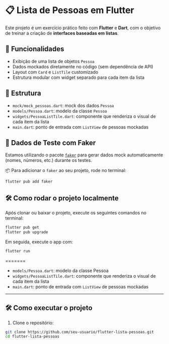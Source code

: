 # 📋 Lista de Pessoas em Flutter 

Este projeto é um exercício prático feito com **Flutter** e **Dart**, com o objetivo de treinar a criação de **interfaces baseadas em listas**.


## 🚀 Funcionalidades

- Exibição de uma lista de objetos `Pessoa`
- Dados mockados diretamente no código (sem dependência de API)
- Layout com `Card` e `ListTile` customizado
- Estrutura modular com widget separado para cada item da lista

## 🧱 Estrutura

- `mock/mock_pessoas.dart`: mock dos dados `Pessoa`
- `models/Pessoa.dart`: modelo da classe `Pessoa`
- `widgets/PessoaListTile.dart`: componente que renderiza o visual de cada item da lista
- `main.dart`: ponto de entrada com `ListView` de pessoas mockadas

## 🧪 Dados de Teste com Faker

Estamos utilizando o pacote [`faker`](https://pub.dev/packages/faker) para gerar dados mock automaticamente (nomes, números, etc.) durante os testes.

📦 Para adicionar o `faker` ao seu projeto, rode no terminal:

```bash
flutter pub add faker
```

## 🛠️ Como rodar o projeto localmente

Após clonar ou baixar o projeto, execute os seguintes comandos no terminal:

```bash
flutter pub get
flutter pub upgrade
```

Em seguida, execute o app com:

```bash
flutter run
```
=======
- `models/Pessoa.dart`: modelo da classe Pessoa
- `widgets/PessoaListTile.dart`: componente que renderiza o visual de cada item da lista
- `main.dart`: ponto de entrada com `ListView` de pessoas mockadas

---

## 🛠️ Como executar o projeto

1. Clone o repositório:

```bash
git clone https://github.com/seu-usuario/flutter-lista-pessoas.git
cd flutter-lista-pessoas